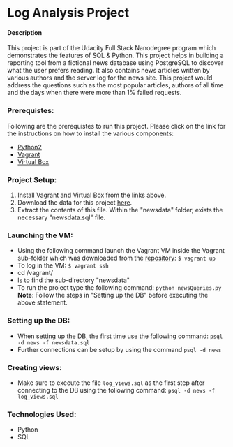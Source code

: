 # Log Analysis Project
#### Description
This project is part of the Udacity Full Stack Nanodegree program which demonstrates the features of SQL & Python. This project helps in building a reporting tool from a fictional news database using PostgreSQL to discover what the user prefers reading. It also contains news articles written by various authors and the server log for the news site. This project would address the questions such as the most popular articles, authors of all time and the days when there were more than 1% failed requests. 

### Prerequistes:
Following are the prerequistes to run this project. Please click on the link for the instructions on how to install the various components:
  - [Python2](https://www.python.org/downloads/)
  - [Vagrant](https://www.vagrantup.com/docs/installation/)
  - [Virtual Box](https://www.virtualbox.org/)

### Project Setup:
1. Install Vagrant and Virtual Box from the links above.
2. Download the data for this project [here](https://d17h27t6h515a5.cloudfront.net/topher/2016/August/57b5f748_newsdata/newsdata.zip).
3. Extract the contents of this file. Within the "newsdata" folder, exists the necessary "newsdata.sql" file.

### Launching the VM:
- Using the following command launch the Vagrant VM inside the Vagrant sub-folder which was downloaded from the [repository](https://github.com/udacity/fullstack-nanodegree-vm): 
     `$ vagrant up`
- To log in the VM:
     `$ vagrant ssh`
- cd /vagrant/ 
- ls to find the sub-directory "newsdata"
- To run the project type the following command:
`python newsQueries.py`
**Note**: Follow the steps in "Setting up the DB" before executing the above statement.
### Setting up the DB:
- When setting up the DB, the first time use the following command:
`psql -d news -f newsdata.sql`
- Further connections can be setup by using the command `psql -d news`
### Creating views:
- Make sure to execute the file `log_views.sql` as the first step after connecting to the DB using the following command:
`psql -d news -f log_views.sql`
### Technologies Used:
- Python
- SQL
